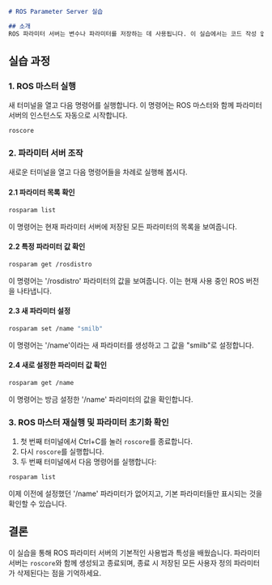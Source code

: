 
```markdown
# ROS Parameter Server 실습

## 소개
ROS 파라미터 서버는 변수나 파라미터를 저장하는 데 사용됩니다. 이 실습에서는 코드 작성 없이 터미널과 ROS 명령어만으로 파라미터 서버를 사용해 볼 것입니다.
```

## 실습 과정

### 1. ROS 마스터 실행
새 터미널을 열고 다음 명령어를 실행합니다. 이 명령어는 ROS 마스터와 함께 파라미터 서버의 인스턴스도 자동으로 시작합니다.
```bash
roscore
```

### 2. 파라미터 서버 조작
새로운 터미널을 열고 다음 명령어들을 차례로 실행해 봅시다.

#### 2.1 파라미터 목록 확인
```bash
rosparam list
```
이 명령어는 현재 파라미터 서버에 저장된 모든 파라미터의 목록을 보여줍니다.

#### 2.2 특정 파라미터 값 확인
```bash
rosparam get /rosdistro
```
이 명령어는 '/rosdistro' 파라미터의 값을 보여줍니다. 이는 현재 사용 중인 ROS 버전을 나타냅니다.

#### 2.3 새 파라미터 설정
```bash
rosparam set /name "smilb"
```
이 명령어는 '/name'이라는 새 파라미터를 생성하고 그 값을 "smilb"로 설정합니다.

#### 2.4 새로 설정한 파라미터 값 확인
```bash
rosparam get /name
```
이 명령어는 방금 설정한 '/name' 파라미터의 값을 확인합니다.

### 3. ROS 마스터 재실행 및 파라미터 초기화 확인

1. 첫 번째 터미널에서 Ctrl+C를 눌러 `roscore`를 종료합니다.
2. 다시 `roscore`를 실행합니다.
3. 두 번째 터미널에서 다음 명령어를 실행합니다:

```bash
rosparam list
```

이제 이전에 설정했던 '/name' 파라미터가 없어지고, 기본 파라미터들만 표시되는 것을 확인할 수 있습니다.

## 결론
이 실습을 통해 ROS 파라미터 서버의 기본적인 사용법과 특성을 배웠습니다. 파라미터 서버는 `roscore`와 함께 생성되고 종료되며, 종료 시 저장된 모든 사용자 정의 파라미터가 삭제된다는 점을 기억하세요.